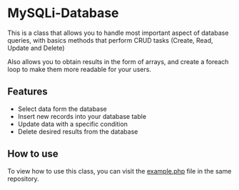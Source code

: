 # MySQLi-Database

This is a class that allows you to handle most important aspect of database queries, with basics methods that perform CRUD tasks (Create, Read, Update and Delete)

Also allows you to obtain results in the form of arrays, and create a foreach loop to make them more readable for your users.

## Features

  - Select data form the database
  - Insert new records into your database table
  - Update data with a specific condition
  - Delete desired results from the database

## How to use

To view how to use this class, you can visit the [example.php](https://github.com/ranss/MySQLi-Database/blob/master/example.php) file in the same repository.